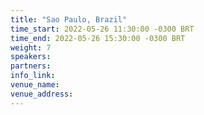 ```yaml
---
title: "Sao Paulo, Brazil"
time_start: 2022-05-26 11:30:00 -0300 BRT
time_end: 2022-05-26 15:30:00 -0300 BRT
weight: 7
speakers:
partners:
info_link: 
venue_name: 
venue_address: 
---
```

